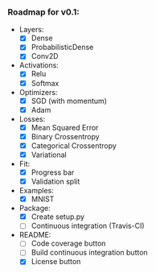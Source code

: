 ### Roadmap for v0.1:

- Layers:
    - [x] Dense
    - [x] ProbabilisticDense
    - [x] Conv2D
- Activations:
    - [x] Relu
    - [x] Softmax
- Optimizers:
    - [x] SGD (with momentum)
    - [x] Adam
- Losses:
    - [x] Mean Squared Error
    - [x] Binary Crossentropy
    - [x] Categorical Crossentropy
    - [x] Variational
- Fit:
    - [x] Progress bar
    - [x] Validation split
- Examples:
    - [x] MNIST
- Package:
    - [x] Create setup.py
    - [ ] Continuous integration (Travis-CI)
- README:
    - [ ] Code coverage button
    - [ ] Build continuous integration button
    - [x] License button
